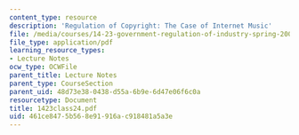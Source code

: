 ```yaml
---
content_type: resource
description: 'Regulation of Copyright: The Case of Internet Music'
file: /media/courses/14-23-government-regulation-of-industry-spring-2003/461ce8475b568e91916ac918481a5a3e_1423class24.pdf
file_type: application/pdf
learning_resource_types:
- Lecture Notes
ocw_type: OCWFile
parent_title: Lecture Notes
parent_type: CourseSection
parent_uid: 48d73e38-0438-d55a-6b9e-6d47e06f6c0a
resourcetype: Document
title: 1423class24.pdf
uid: 461ce847-5b56-8e91-916a-c918481a5a3e
---
```

